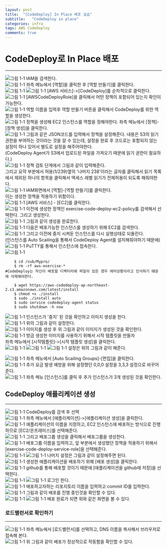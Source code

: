 ```yaml
---
layout: post
title:  "[CodeDeploy] In Place 배포 실습"
subtitle:   "CodeDeploy in place"
categories: infra
tags: AWS CodeDeploy
comments: true
---
```


# CodeDeploy로 In Place 배포
---
  ![그림 1-1](http://jin-hw.github.io/assets/img/aws/2020-09-16/1-1.PNG)
IAM을 검색한다.  
  ![그림 1-1](http://jin-hw.github.io/assets/img/aws/2020-09-16/1-2.PNG)
좌측 메뉴에서 [역할]을 클릭한 후 [역할 만들기]를 클릭한다.  
  ![그림 1-1](http://jin-hw.github.io/assets/img/aws/2020-09-16/1-3.PNG)
  ![그림 1-1](http://jin-hw.github.io/assets/img/aws/2020-09-16/1-4.PNG)
[AWS 서비스]->[CodeDeploy]를 순차적으로 클릭한다.  
  ![그림 1-1](http://jin-hw.github.io/assets/img/aws/2020-09-16/1-5.PNG)
[AWSCodeDeployRole]을 클릭해서 어떤 정책이 포함되어 있는지 확인이 가능한다.  
  ![그림 1-1](http://jin-hw.github.io/assets/img/aws/2020-09-16/1-6.PNG)
역할 이름을 입력후 역할 만들기 버튼을 클릭해서 CodeDeploy를 위한 역할을 생성한다.  
  ![그림 1-1](http://jin-hw.github.io/assets/img/aws/2020-09-16/1-7.PNG)
정책을 생성해 EC2 인스턴스를 역할을 정해야한다. 좌측 메뉴에서 [정책]-[정책 생성]을 클릭한다.  
  ![그림 1-1](http://jin-hw.github.io/assets/img/aws/2020-09-16/1-8.PNG)
그림과 같은 JSON코드를 입력해서 정책을 설정해준다. 내용은 S3의 읽기 권한을 부여하는 것이라는 것을 알 수 있는데, 설정을 완료 후 코드로는 포함되지 않는 설정이 하나 있어서 별도로 설정을 해주어야한다.  
(CodeDeploy Agent가 S3에서 업로드된 파일을 가져오기 때문에 읽기 권한이 필요하다.)  
  ![그림 1-1](http://jin-hw.github.io/assets/img/aws/2020-09-16/1-9.PNG)
정책 검토 단계에서 그림과 같이 입력해준다.  
그리고 요약 부분에서 허용(1/239)옆의 '나머지 238'이라는 글자를 클릭해서 읽기 목록에서 제외된 하나의 항목을 클릭해서 엑세스 레벨 읽기가 전체허용이 되도록 해줘야한다.  
  ![그림 1-1](http://jin-hw.github.io/assets/img/aws/2020-09-16/1-10.PNG)
IAM화면에서 [역할]-[역할 만들기]를 클릭한다.  
이는 생성한 정책을 적용하기 위함이다.  
  ![그림 1-1](http://jin-hw.github.io/assets/img/aws/2020-09-16/1-11.PNG)
[AWS 서비스] - [EC2]를 클릭한다.  
  ![그림 1-1](http://jin-hw.github.io/assets/img/aws/2020-09-16/1-12.PNG)
이전에 생성한 정책인 exercise-code-deploy-ec2-policy를 검색해서 선택한다. 그리고 생성한다.   
  ![그림 1-1](http://jin-hw.github.io/assets/img/aws/2020-09-16/1-13.PNG)
그림과 같이 생성을 완료한다.  
  ![그림 1-1](http://jin-hw.github.io/assets/img/aws/2020-09-16/1-14.PNG)
다음은 배포가능한 인스턴스를 생성하기 위해 EC2를 검색한다.  
  ![그림 1-1](http://jin-hw.github.io/assets/img/aws/2020-09-16/1-15.PNG)
그리고 이전에 중지 시켜둔 인스턴스를 다시 실행상태로 되돌린다.  
(인스턴스를 Auto Scailing을 통해서 CodeDeploy Agent를 설치해줘야하기 때문에)  
  ![그림 1-1](http://jin-hw.github.io/assets/img/aws/2020-09-16/1-16.PNG)
PuTTY를 통해서 인스턴스에 접속한다.  
  ![그림 1-1](http://jin-hw.github.io/assets/img/aws/2020-09-16/1-17.PNG)
```git
	$ cd /sub/Mypro/
	$ rm -rf aws-exercise-*
#CodeDeploy는 자신이 배포할 디렉터리에 파일이 있은 경우 에러상황이라고 인식하기 떄문에 삭제해야한다.  
	
	$ wget https://aws-codedeploy-ap-northeast-2.s3.amazonaws.com/latest/install
	$ chmod +x ./install
	$ sudo ./install auto
	$ sudo service codedeploy-agent status
	$ sudo shutdown -h now
```
  ![그림 1-1](http://jin-hw.github.io/assets/img/aws/2020-09-16/1-8.PNG)
인스턴스가 '중지' 된 것을 확인하고 이미지 생성을 한다.  
  ![그림 1-1](http://jin-hw.github.io/assets/img/aws/2020-09-16/1-19.PNG)
위의 그림과 같이 설정한다.  
  ![그림 1-1](http://jin-hw.github.io/assets/img/aws/2020-09-16/1-20.PNG)
이미지를 생성 후 위 그림과 같이 이미지가 생성된 것을 확인한다.  
  ![그림 1-1](http://jin-hw.github.io/assets/img/aws/2020-09-16/1-21.PNG)
방금 생성한 이미지를 사용하기 위해서 시작 템플릿을 만들자  
좌측 메뉴에서 [시작템플릿]->[시작 템플릿 생성]을 클릭한다.  
  ![그림 1-1](http://jin-hw.github.io/assets/img/aws/2020-09-16/1-22.PNG)
  ![그림 1-1](http://jin-hw.github.io/assets/img/aws/2020-09-16/1-23.PNG)
  ![그림 1-1](http://jin-hw.github.io/assets/img/aws/2020-09-16/1-24.PNG)
설정은 위의 그림과 같이 해준다.  


  ![그림 1-1](http://jin-hw.github.io/assets/img/aws/2020-09-16/1-25.PNG)
좌측 메뉴에서 [Auto Scailing Groups]-[편집]을 클릭한다.  
  ![그림 1-1](http://jin-hw.github.io/assets/img/aws/2020-09-16/1-26.PNG)
추가 요금 발생 예방을 위해 설정했던 0,0,0 설정을 3,3,3 설정으로 바꾸어준다.  
  ![그림 1-1](http://jin-hw.github.io/assets/img/aws/2020-09-16/1-27.PNG)
좌측 메뉴 [인스턴스]를 클릭 후 추가 인스턴스가 3개 생성된 것을 확인한다.  


## CodeDeploy 애플리케이션 생성
---
  ![그림 1-1](http://jin-hw.github.io/assets/img/aws/2020-09-16/1-28.PNG)
CodeDeploy를 검색 후 선택  
  ![그림 1-1](http://jin-hw.github.io/assets/img/aws/2020-09-16/1-29.PNG)
좌측 메뉴에서 [애플리케이션]->[애플리케이션 생성]을 클릭한다.  
  ![그림 1-1](http://jin-hw.github.io/assets/img/aws/2020-09-16/1-30.PNG)
애플리케이션의 이름을 지정하고, EC2 인스턴스에 배포하는 방식으로 진행하므로 [EC2/온프레미스]를 선택해준다.  
  ![그림 1-1](http://jin-hw.github.io/assets/img/aws/2020-09-16/1-31.PNG)
그리고 배포그룹 생성을 클릭해서 배포그룹을 생성한다.  
  ![그림 1-1](http://jin-hw.github.io/assets/img/aws/2020-09-16/1-32.PNG)
배포그룹 이름을 입력하고, 앞 부분에서 생성했던 정책을 적용하기 위해서 [exercise-code-deploy-service-role]을 선택해준다.  
  ![그림 1-1](http://jin-hw.github.io/assets/img/aws/2020-09-16/1-33.PNG)
  ![그림 1-1](http://jin-hw.github.io/assets/img/aws/2020-09-16/1-34.PNG)
나머지 설정은 그림과 같이 설정해주면 된다.   
  ![그림 1-1](http://jin-hw.github.io/assets/img/aws/2020-09-16/1-35.PNG)
생성한 애플리케이션을 배포하기 위해 [배포 생성]을 클릭한다.  
  ![그림 1-1](http://jin-hw.github.io/assets/img/aws/2020-09-16/1-36.PNG)
github를 통해 배포할 것이기 때문에 [애플리케이션을 github에 저장]을  선택한다.  
  ![그림 1-1](http://jin-hw.github.io/assets/img/aws/2020-09-16/1-37.PNG)
  ![그림 1-1](http://jin-hw.github.io/assets/img/aws/2020-09-16/1-38.PNG)
로그인 한다.  
  ![그림 1-1](http://jin-hw.github.io/assets/img/aws/2020-09-16/1-39.PNG)
배포하고자하는 리포지토리 이름을 입력하고 commit ID를 입력한다.  
  ![그림 1-1](http://jin-hw.github.io/assets/img/aws/2020-09-16/1-40.PNG)
그림과 같이 배포를 진행 중인것을 확인할 수 있다.  
  ![그림 1-1](http://jin-hw.github.io/assets/img/aws/2020-09-16/1-41.PNG)
  ![그림 1-1](http://jin-hw.github.io/assets/img/aws/2020-09-16/1-42.PNG)
배포 완료가 되면 위와 같은 화면을 볼 수 있다.  

### 로드밸런서로 확인하기
---
  ![그림 1-1](http://jin-hw.github.io/assets/img/aws/2020-09-16/1-43.PNG)
좌측 메뉴에서 [로드밸런서]를 선택하고, DNS 이름을 복사해서 브라우저로 접속해 본다.  
  ![그림 1-1](http://jin-hw.github.io/assets/img/aws/2020-09-16/1-44.PNG)
위 그림과 같이 배포가 정상적으로 작동함을 확인할 수 있다.   
